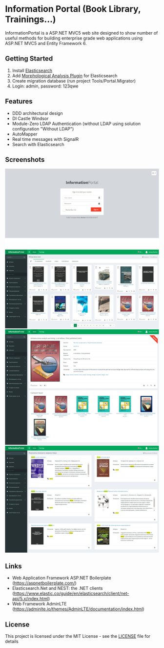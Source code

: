 # Information Portal (Book Library, Trainings...)
InformationPortal is a ASP.NET MVC5 web site designed to show number of useful methods for building enterprise grade web applications using ASP.NET MVC5 and Entity Framework 6.

## Getting Started
1. Install [Elasticsearch](https://www.elastic.co/guide/en/elasticsearch/reference/current/install-elasticsearch.html)
2. Add [Morphological Analysis Plugin](https://github.com/imotov/elasticsearch-analysis-morphology) for Elasticsearch
3. Create migration database (run project Tools/Portal.Migrator)
4. Login: admin, password: 123qwe

## Features
- DDD architectural design
- DI Castle Windsor
- Module-Zero LDAP Authentication (without LDAP using solution configuration "Without LDAP")
- AutoMapper
- Real time messages with SignalR
- Search with Elasticsearch

## Screenshots
![Alt text](https://github.com/EtwasGE/InformationPortal/blob/master/screenshots/Account-Login-1506971016811.png "Sign In")
![Alt text](https://github.com/EtwasGE/InformationPortal/blob/master/screenshots/Books-1506971475583.png "Books")
![Alt text](https://github.com/EtwasGE/InformationPortal/blob/master/screenshots/Books-1506971559177.png "Book detail")
![Alt text](https://github.com/EtwasGE/InformationPortal/blob/master/screenshots/Books-1506971630485.png "Search results")

## Links
- Web Application Framework ASP.NET Boilerplate (https://aspnetboilerplate.com/)
- Elasticsearch.Net and NEST: the .NET clients (https://www.elastic.co/guide/en/elasticsearch/client/net-api/5.x/index.html)
- Web Framework AdminLTE (https://adminlte.io/themes/AdminLTE/documentation/index.html)

## License
This project is licensed under the MIT License - see the [LICENSE](https://github.com/EtwasGE/InformationPortal/blob/master/LICENSE) file for details
